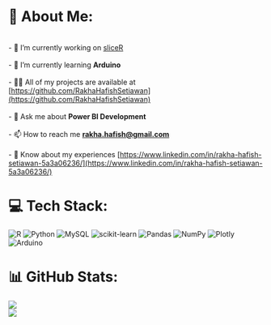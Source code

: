 # 💫 About Me:
<br>- 🔭 I’m currently working on [sliceR](https://github.com/RakhaHafishSetiawan/sliceR)<br><br>- 🌱 I’m currently learning **Arduino**<br><br>- 👨‍💻 All of my projects are available at [https://github.com/RakhaHafishSetiawan](https://github.com/RakhaHafishSetiawan)<br><br>- 💬 Ask me about **Power BI Development**<br><br>- 📫 How to reach me **rakha.hafish@gmail.com**<br><br>- 📄 Know about my experiences [https://www.linkedin.com/in/rakha-hafish-setiawan-5a3a06236/](https://www.linkedin.com/in/rakha-hafish-setiawan-5a3a06236/)


# 💻 Tech Stack:
![R](https://img.shields.io/badge/r-%23276DC3.svg?style=for-the-badge&logo=r&logoColor=white) ![Python](https://img.shields.io/badge/python-3670A0?style=for-the-badge&logo=python&logoColor=ffdd54) ![MySQL](https://img.shields.io/badge/mysql-%2300f.svg?style=for-the-badge&logo=mysql&logoColor=white) ![scikit-learn](https://img.shields.io/badge/scikit--learn-%23F7931E.svg?style=for-the-badge&logo=scikit-learn&logoColor=white) ![Pandas](https://img.shields.io/badge/pandas-%23150458.svg?style=for-the-badge&logo=pandas&logoColor=white) ![NumPy](https://img.shields.io/badge/numpy-%23013243.svg?style=for-the-badge&logo=numpy&logoColor=white) ![Plotly](https://img.shields.io/badge/Plotly-%233F4F75.svg?style=for-the-badge&logo=plotly&logoColor=white) ![Arduino](https://img.shields.io/badge/-Arduino-00979D?style=for-the-badge&logo=Arduino&logoColor=white)
# 📊 GitHub Stats:
![](https://github-readme-stats.vercel.app/api?username=RakhaHafishSetiawan&theme=nightowl&hide_border=false&include_all_commits=true&count_private=false)<br/>
![](https://github-readme-streak-stats.herokuapp.com/?user=RakhaHafishSetiawan&theme=nightowl&hide_border=false)<br/>


<!-- Proudly created with GPRM ( https://gprm.itsvg.in ) -->
